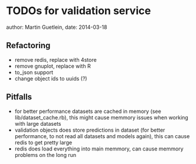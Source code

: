 TODOs for validation service
============================

author: Martin Guetlein, date: 2014-03-18

Refactoring
-----------

* remove redis, replace with 4store
* remove gnuplot, replace with R
* to_json support
* change object ids to uuids (?)

Pitfalls
--------

* for better performance datasets are cached in memory (see lib/dataset_cache.rb), this might cause memmory issues when working with large datasets
* validation objects does store predictions in dataset (for better performance, to not read all datasets and models again), this can cause redis to get pretty large
* redis does load everything into main memmory, can cause memmory problems on the long run
